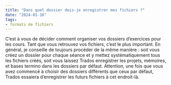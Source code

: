 ```yaml
---
title: "Dans quel dossier dois-je enregistrer mes fichiers ?"
date: "2024-01-16"
tags:
- formats de fichiers
---
```


C’est à vous de décider comment organiser vos dossiers d’exercices pour les cours. Tant que vous retrouvez vos fichiers, c’est le plus important. En général, je conseille de toujours procéder de la même manière : soit vous créez un dossier pour chaque séance et y mettez systématiquement tous les fichiers créés, soit vous laissez Trados enregistrer les projets, mémoires, et bases termino dans les dossiers par défaut. Attention, une fois que vous avez commencé à choisir des dossiers différents que ceux par défaut, Trados essaiera d’enregistrer les futurs fichiers à cet endroit-là.

